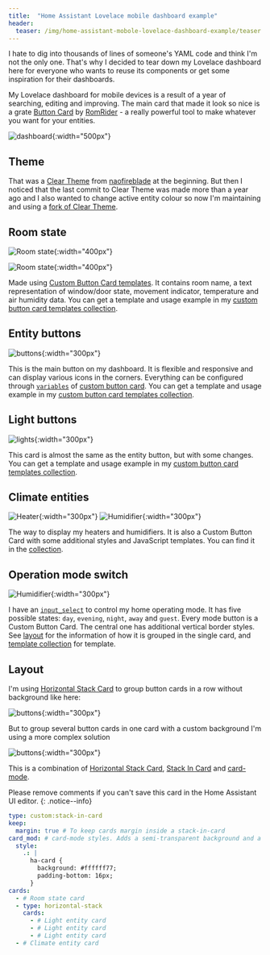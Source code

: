 ```yaml
---
title:  "Home Assistant Lovelace mobile dashboard example"
header:
  teaser: /img/home-assistant-mobole-lovelace-dashboard-example/teaser.jpeg
---
```

I hate to dig into thousands of lines of someone's YAML code and think I'm not the only one. That's why I decided to tear down my Lovelace dashboard here for everyone who wants to reuse its components or get some inspiration for their dashboards.

My Lovelace dashboard for mobile devices is a result of a year of searching, editing and improving. The main card that made it look so nice is a grate [Button Card](https://github.com/custom-cards/button-card) by [RomRider](https://github.com/RomRider) - a really powerful tool to make whatever you want for your entities.

![dashboard](/img/home-assistant-mobole-lovelace-dashboard-example/view.png){:width="500px"}

## Theme

That was a [Clear Theme](https://github.com/naofireblade/clear-theme) from [naofireblade](https://github.com/naofireblade) at the beginning. But then I noticed that the last commit to Clear Theme was made more than a year ago and I also wanted to change active entity colour so now I'm maintaining and using a [fork of Clear Theme](https://github.com/estevez-dev/novago-theme).

## Room state

![Room state](/img/home-assistant-mobole-lovelace-dashboard-example/room-header.png){:width="400px"}

![Room state](/img/home-assistant-mobole-lovelace-dashboard-example/room-header-2.png){:width="400px"}

Made using [Custom Button Card templates](https://github.com/custom-cards/button-card#configuration-templates). It contains room name, a text representation of window/door state, movement indicator, temperature and air humidity data. You can get a template and usage example in my [custom button card templates collection](/smart-home/custom-button-card-templates#room-state).

## Entity buttons

![buttons](/img/home-assistant-mobole-lovelace-dashboard-example/buttons.png){:width="300px"}

This is the main button on my dashboard. It is flexible and responsive and can display various icons in the corners. Everything can be configured through [`variables`](https://github.com/custom-cards/button-card#variables) of [custom button card](https://github.com/custom-cards/button-card). You can get a template and usage example in my [custom button card templates collection](/smart-home/custom-button-card-templates#badge).

## Light buttons

![lights](/img/home-assistant-mobole-lovelace-dashboard-example/lights.png){:width="300px"}

This card is almost the same as the entity button, but with some changes. You can get a template and usage example in my [custom button card templates collection](/smart-home/custom-button-card-templates#light).

## Climate entities

![Heater](/img/home-assistant-mobole-lovelace-dashboard-example/heater_example.png){:width="300px"}
![Humidifier](/img/home-assistant-mobole-lovelace-dashboard-example/humidifier.png){:width="300px"}

The way to display my heaters and humidifiers. It is also a Custom Button Card with some additional styles and JavaScript templates. You can find it in the [collection](/smart-home/custom-button-card-templates#climate-device).

## Operation mode switch

![Humidifier](/img/home-assistant-mobole-lovelace-dashboard-example/mode-switcher.png){:width="300px"}

I have an [`input_select`](https://www.home-assistant.io/integrations/input_select/) to control my home operating mode. It has five possible states: `day`, `evening`, `night`, `away` and `guest`. Every mode button is a Custom Button Card. The central one has additional vertical border styles. See [layout](#layout) for the information of how it is grouped in the single card, and [template collection](/smart-home/custom-button-card-templates#mode-card) for template.

## Layout

I'm using [Horizontal Stack Card](https://www.home-assistant.io/lovelace/horizontal-stack/) to group button cards in a row without background like here:

![buttons](/img/home-assistant-mobole-lovelace-dashboard-example/buttons.png){:width="300px"}

But to group several button cards in one card with a custom background I'm using a more complex solution

![buttons](/img/home-assistant-mobole-lovelace-dashboard-example/stack-in-card.png){:width="300px"}

This is a combination of [Horizontal Stack Card](https://www.home-assistant.io/lovelace/horizontal-stack/), [Stack In Card](https://github.com/custom-cards/stack-in-card) and [card-mode](https://github.com/thomasloven/lovelace-card-mod).

Please remove comments if you can't save this card in the Home Assistant UI editor.
{: .notice--info}

```yaml
type: custom:stack-in-card
keep:
  margin: true # To keep cards margin inside a stack-in-card
card_mod: # card-mode styles. Adds a semi-transparent background and a bottom padding
  style:
    .: |
      ha-card {
        background: #ffffff77;
        padding-bottom: 16px;
      }
cards:
  - # Room state card
  - type: horizontal-stack
    cards:
      - # Light entity card
      - # Light entity card
      - # Light entity card
  - # Climate entity card
```
